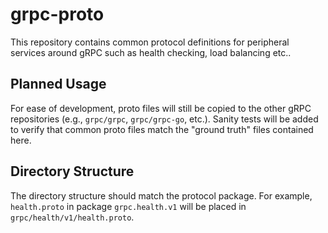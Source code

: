 # grpc-proto
This repository contains common protocol definitions for peripheral services
around gRPC such as health checking, load balancing etc..

## Planned Usage

For ease of development, proto files will still be copied to the other gRPC
repositories (e.g., `grpc/grpc`, `grpc/grpc-go`, etc.). Sanity tests will be
added to verify that common proto files match the "ground truth" files contained
here.

## Directory Structure

The directory structure should match the protocol package. For example,
`health.proto` in package `grpc.health.v1` will be placed in
`grpc/health/v1/health.proto`.
